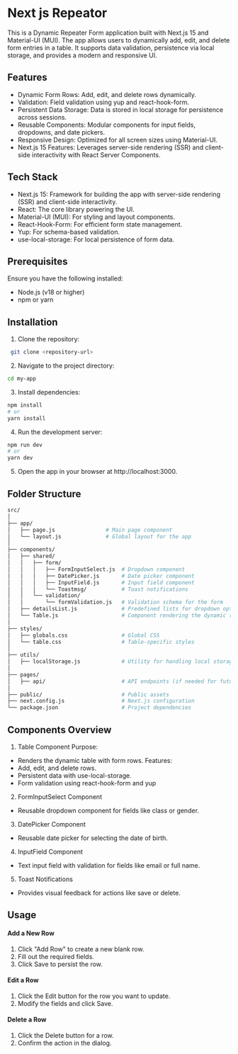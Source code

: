
# Next js Repeator

This is a Dynamic Repeater Form application built with Next.js 15 and Material-UI (MUI). The app allows users to dynamically add, edit, and delete form entries in a table. It supports data validation, persistence via local storage, and provides a modern and responsive UI.


## Features

- Dynamic Form Rows: Add, edit, and delete rows dynamically.
- Validation: Field validation using yup and react-hook-form.
- Persistent Data Storage: Data is stored in local storage for persistence across sessions.
- Reusable Components: Modular components for input fields, dropdowns, and date pickers.
- Responsive Design: Optimized for all screen sizes using Material-UI.
- Next.js 15 Features: Leverages server-side rendering (SSR) and client-side interactivity with React Server Components.


## Tech Stack

- Next.js 15: Framework for building the app with server-side rendering (SSR) and client-side interactivity.
- React: The core library powering the UI.
- Material-UI (MUI): For styling and layout components.
- React-Hook-Form: For efficient form state management.
- Yup: For schema-based validation.
- use-local-storage: For local persistence of form data.



## Prerequisites


Ensure you have the following installed:

- Node.js (v18 or higher)
- npm or yarn
## Installation

1. Clone the repository:
```bash
 git clone <repository-url>
```
2. Navigate to the project directory:
```bash
cd my-app

```
3. Install dependencies:
```bash
npm install
# or
yarn install

```
4. Run the development server:
```bash
npm run dev
# or
yarn dev
```
5. Open the app in your browser at http://localhost:3000.

## Folder Structure
```bash
src/
│
├── app/
│   ├── page.js                # Main page component
│   └── layout.js              # Global layout for the app
│
├── components/
│   ├── shared/
│   │   ├── form/
│   │   │   ├── FormInputSelect.js  # Dropdown component
│   │   │   ├── DatePicker.js       # Date picker component
│   │   │   ├── InputField.js       # Input field component
│   │   │   └── Toastmsg/           # Toast notifications
│   │   └── validation/
│   │       └── formValidation.js   # Validation schema for the form
│   ├── detailsList.js              # Predefined lists for dropdown options
│   └── Table.js                    # Component rendering the dynamic repeater table
│
├── styles/
│   ├── globals.css                 # Global CSS
│   └── table.css                   # Table-specific styles
│
├── utils/
│   ├── localStorage.js             # Utility for handling local storage
│
├── pages/
│   ├── api/                        # API endpoints (if needed for future expansion)
│
├── public/                         # Public assets
├── next.config.js                  # Next.js configuration
└── package.json                    # Project dependencies

```
## Components Overview
1. Table Component
Purpose: 
- Renders the dynamic table with form rows.
Features: 
- Add, edit, and delete rows.
- Persistent data with use-local-storage.
- Form validation using react-hook-form and yup


2. FormInputSelect Component
- Reusable dropdown component for fields like class or gender.

3. DatePicker Component
- Reusable date picker for selecting the date of birth.
4. InputField Component
- Text input field with validation for fields like email or full name.
5. Toast Notifications
- Provides visual feedback for actions like save or delete.
## Usage

#### Add a New Row
1. Click "Add Row" to create a new blank row.
2. Fill out the required fields.
3. Click Save to persist the row.
#### Edit a Row
1. Click the Edit button for the row you want to update.
2. Modify the fields and click Save.

#### Delete a Row
1. Click the Delete button for a row.
2. Confirm the action in the dialog.